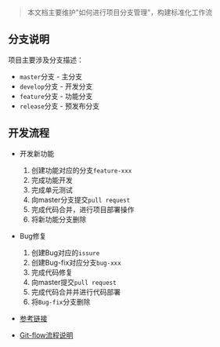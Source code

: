 
>本文档主要维护"如何进行项目分支管理"，构建标准化工作流



## 分支说明



项目主要涉及分支描述：

* `master`分支 - 主分支
* `develop`分支 - 开发分支
* `feature`分支 - 功能分支
* `release`分支 - 预发布分支

## 开发流程



* 开发新功能
  1. 创建功能对应的分支`feature-xxx`
  2. 完成功能开发
  3. 完成单元测试
  4. 向master分支提交`pull request`
  5. 完成代码合并，进行项目部署操作
  6. 将新功能分支删除



* Bug修复
  1. 创建Bug对应的`issure`
  2. 创建Bug-fix对应分支`bug-xxx`
  3. 完成代码修复
  4. 向master提交`pull request`
  5. 完成代码合并并进行代码部署
  6. 将`Bug-fix`分支删除



* [参考链接](https://juejin.im/post/5b4328bbf265da0fa21a6820)
* [Git-flow流程说明](http://www.ruanyifeng.com/blog/2015/12/git-workflow.html)